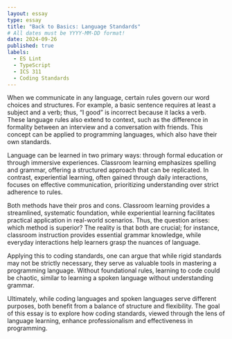 ```yaml
---
layout: essay
type: essay
title: "Back to Basics: Language Standards"
# All dates must be YYYY-MM-DD format!
date: 2024-09-26
published: true
labels:
  - ES Lint
  - TypeScript
  - ICS 311
  - Coding Standards
---
```


  When we communicate in any language, certain rules govern our word choices and structures. For example, a basic sentence requires at least a subject and a verb; thus, “I good” is incorrect because it lacks a verb. These language rules also extend to context, such as the difference in formality between an interview and a conversation with friends. This concept can be applied to programming languages, which also have their own standards.
  
  Language can be learned in two primary ways: through formal education or through immersive experiences. Classroom learning emphasizes spelling and grammar, offering a structured approach that can be replicated. In contrast, experiential learning, often gained through daily interactions, focuses on effective communication, prioritizing understanding over strict adherence to rules.
  
  Both methods have their pros and cons. Classroom learning provides a streamlined, systematic foundation, while experiential learning facilitates practical application in real-world scenarios. Thus, the question arises: which method is superior? The reality is that both are crucial; for instance, classroom instruction provides essential grammar knowledge, while everyday interactions help learners grasp the nuances of language.
  
  Applying this to coding standards, one can argue that while rigid standards may not be strictly necessary, they serve as valuable tools in mastering a programming language. Without foundational rules, learning to code could be chaotic, similar to learning a spoken language without understanding grammar.
  
  Ultimately, while coding languages and spoken languages serve different purposes, both benefit from a balance of structure and flexibility. The goal of this essay is to explore how coding standards, viewed through the lens of language learning, enhance professionalism and effectiveness in programming.
